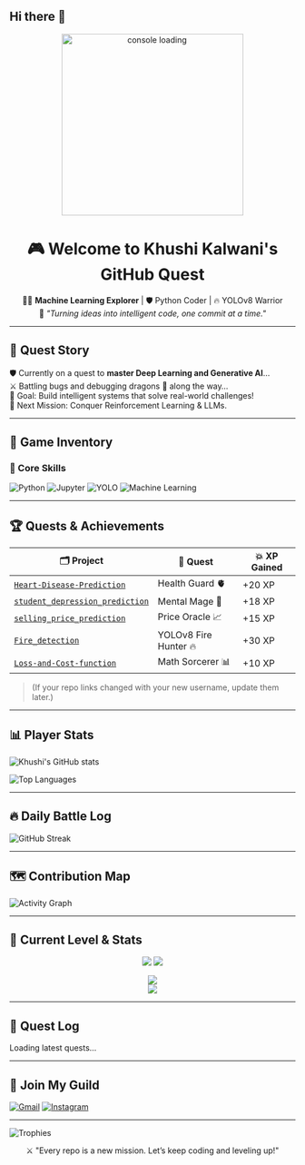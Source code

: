 ## Hi there 👋

<p align="center">
  <img src="https://media.giphy.com/media/xT9IgzoKnwFNmISR8I/giphy.gif" width="320" alt="console loading"/>
</p>

<h1 align="center">🎮 Welcome to Khushi Kalwani's GitHub Quest</h1>

<p align="center">
  🧙‍♀️ <strong>Machine Learning Explorer</strong> | 🛡️ Python Coder | 🔥 YOLOv8 Warrior  
  <br>
  💾 <i>"Turning ideas into intelligent code, one commit at a time."</i>
</p>

---

## 📖 Quest Story

🛡️ Currently on a quest to **master Deep Learning and Generative AI**…  
⚔️ Battling bugs and debugging dragons 🐉 along the way…  
🎯 Goal: Build intelligent systems that solve real-world challenges!  
🚀 Next Mission: Conquer Reinforcement Learning & LLMs.

---

## 💼 Game Inventory

### 🧠 Core Skills
![Python](https://img.shields.io/badge/-Python-3776AB?style=for-the-badge&logo=python)
![Jupyter](https://img.shields.io/badge/-Jupyter-F37626?style=for-the-badge&logo=jupyter)
![YOLO](https://img.shields.io/badge/-YOLOv8-black?style=for-the-badge)
![Machine Learning](https://img.shields.io/badge/-Machine%20Learning-102B3F?style=for-the-badge&logo=scikit-learn&logoColor=white)

---

## 🏆 Quests & Achievements

| 🗂️ Project | 🧩 Quest | 💥 XP Gained |
|-----------|----------|-------------|
| [`Heart-Disease-Prediction`](https://github.com/KK-coder-12/Heart-Disease-Prediction) | Health Guard 🫀 | +20 XP |
| [`student_depression_prediction`](https://github.com/KK-coder-12/student_depression_prediction) | Mental Mage 🧠 | +18 XP |
| [`selling_price_prediction`](https://github.com/KK-coder-12/selling_price_prediction) | Price Oracle 📈 | +15 XP |
| [`Fire_detection`](https://github.com/KK-coder-12/Fire_detection) | YOLOv8 Fire Hunter 🔥 | +30 XP |
| [`Loss-and-Cost-function`](https://github.com/KK-coder-12/Loss-and-Cost-function) | Math Sorcerer 📊 | +10 XP |

> (If your repo links changed with your new username, update them later.)

---

## 📊 Player Stats

![Khushi's GitHub stats](https://github-readme-stats.vercel.app/api?username=KhushiKalwani24&show_icons=true&theme=tokyonight)

![Top Languages](https://github-readme-stats.vercel.app/api/top-langs/?username=KhushiKalwani24&layout=compact&theme=radical)

---

## 🔥 Daily Battle Log

![GitHub Streak](https://streak-stats.demolab.com/?user=KhushiKalwani24&theme=dark&hide_border=true)

---

## 🗺️ Contribution Map

![Activity Graph](https://github-readme-activity-graph.cyclic.app/graph?username=KhushiKalwani24&theme=react-dark&hide_border=true)

---

## 🎯 Current Level & Stats

<!--STATS:START-->
<p align="center">
  <img src="https://img.shields.io/badge/LEVEL-0-success?style=for-the-badge" />
  <img src="https://img.shields.io/badge/XP-0%2F150-blueviolet?style=for-the-badge" />
</p>
<p align="center">
  <img src="https://progress-bar.dev/0/?title=HP&color=red&width=300&suffix=%20/100" /><br>
  <img src="https://progress-bar.dev/0/?title=Mana&color=blue&width=300&suffix=%20/100" />
</p>
<!--STATS:END-->

---

## 📜 Quest Log

<!--QUESTLOG:START-->
Loading latest quests…
<!--QUESTLOG:END-->

---

## 🤝 Join My Guild

[![Gmail](https://img.shields.io/badge/-Gmail-D14836?style=for-the-badge&logo=gmail&logoColor=white)](mailto:khushikalwani2006@gmail.com)
[![Instagram](https://img.shields.io/badge/-Instagram-E4405F?style=for-the-badge&logo=instagram&logoColor=white)](https://instagram.com/kalwani2880)

---

![Trophies](https://github-profile-trophy.vercel.app/?username=KhushiKalwani24&theme=darkhub&no-bg=true)

<p align="center">⚔️ "Every repo is a new mission. Let’s keep coding and leveling up!"</p>

